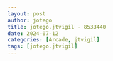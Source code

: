 ```yaml
---
layout: post
author: jotego
title: jotego.jtvigil - 8533440
date: 2024-07-12
categories: [Arcade, jtvigil]
tags: [jotego.jtvigil]
---
```


